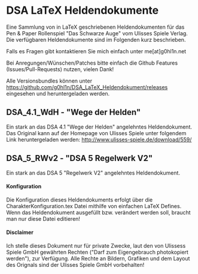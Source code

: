 # DSA LaTeX Heldendokumente #

Eine Sammlung von in LaTeX geschriebenen Heldendokumenten für das Pen & Paper Rollenspiel "Das Schwarze Auge" vom Ulisses Spiele Verlag.
Die verfügbaren Heldendokumente sind im Folgenden kurz beschrieben.

Falls es Fragen gibt kontaktieren Sie mich einfach unter me[at]g0hl1n.net

Bei Anregungen/Wünschen/Patches bitte einfach die Github Features (Issues/Pull-Requests) nutzen, vielen Dank!

Alle Versionsbundles können unter https://github.com/g0hl1n/DSA_LaTeX_Heldendokument/releases eingesehen und heruntergeladen werden.

## DSA_4.1_WdH - "Wege der Helden" ##
Ein stark an das DSA 4.1 "Wege der Helden" angelehntes Heldendokument.
Das Original kann auf der Homepage von Ulisses Spiele unter folgendem Link heruntergeladen werden: http://www.ulisses-spiele.de/download/559/

## DSA_5_RWv2 - "DSA 5 Regelwerk V2" ##
Ein stark an das DSA 5 "Regelwerk V2" angelehntes Heldendokument.

#### Konfiguration ####
Die Konfiguration dieses Heldendokuments erfolgt über die CharakterKonfiguration.tex Datei mithilfe von einfachen LaTeX Defines.
Wenn das Heldendokument ausgefüllt bzw. verändert werden soll, braucht man nur diese Datei editieren!

#### Disclaimer ####
Ich stelle dieses Dokument nur für private Zwecke, laut den von Ulissess Spiele GmbH gewährten Rechten ("Darf zum Eigengebrauch photokopiert werden"), zur Verfügung.
Alle Rechte an Bildern, Grafiken und dem Layout des Orignals sind der Ulisses Spiele GmbH vorbehalten!
